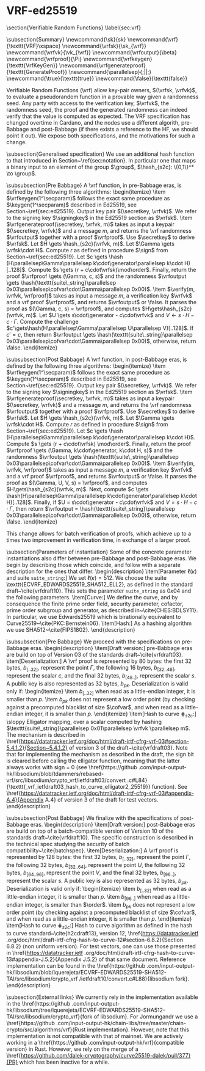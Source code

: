# VRF-ed25519

\section{Verifiable Random Functions}
\label{sec:vrf}

\subsection{Summary}
\newcommand{\sk}{sk}
\newcommand{\vrf}{\texttt{VRF}\xspace}
\newcommand{\vrfsk}{\sk_{\vrf}}
\newcommand{\vrfvk}{\vk_{\vrf}}
\newcommand{\vrfoutput}{\beta}
\newcommand{\vrfproof}{\Pi}
\newcommand{\vrfkeygen}{\texttt{VrfKeyGen}}
\newcommand{\vrfgenerateproof}{\texttt{GenerateProof}}
\newcommand{\parallelsep}{\;||\;}
\newcommand{\true}{\texttt{true}}
\newcommand{\false}{\texttt{false}}


Verifiable Random Functions (\vrf) allow key-pair owners, $(\vrfsk, \vrfvk)$,
to evaluate a pseudorandom function in a provable way given a randomness seed.
Any party with access to the verification key, $\vrfvk$, the
randomness seed, the proof and the generated randomness can indeed verify
that the value is computed as expected. The VRF specification has changed
overtime in Cardano, and the nodes use a different algorith, pre-Babbage and
post-Babbage (if there exists a reference to the HF, we should point it out).
We expose both specifications, and the motivations for such a change.

\subsection{Generalised specification}
We use an additional hash function to that introduced in Section~\ref{sec:notation}. In particular
one that maps a binary input to an element of the group $\group$, $\hash_{s2c}: \{0,1\}^* \to \group$.

\subsubsection{Pre Babbage}
A \vrf function, in pre-Babbage eras, is defined by the following three algorithms:
\begin{itemize}
\item $\vrfkeygen(1^\secparam)$ follows the exact same procedure as $\keygen(1^\secparam)$ described in Ed25519,
see Section~\ref{sec:ed25519}. Output key pair $(\secretkey, \vrfvk)$. We refer to the signing key
$\signingkey$ in the Ed25519 section as $\vrfsk$.
\item $\vrfgenerateproof(\secretkey, \vrfvk, m)$ takes as input a keypair $(\secretkey, \vrfvk)$ and a message
$m$, and returns the \vrf randomness $\vrfoutput$ together with a proof $\vrfproof$. Use $\secretkey$ to
derive $\vrfsk$. Let $H \gets \hash_{s2c}(\vrfvk, m)$. Let $\Gamma \gets \vrfsk\cdot H$. Compute $r$ as
defined in procedure $\sign$ from Section~\ref{sec:ed25519}. Let $c \gets \hash
(H\parallelsep\Gamma\parallelsep k\cdot\generator\parallelsep k\cdot H)[..128]$. Compute $s \gets (r +
c\cdot\vrfsk)\mod\order$. Finally, return the proof $\vrfproof \gets (\Gamma, c, s)$ and the randomness
$\vrfoutput \gets \hash(\texttt{suite\_string}\parallelsep 0x03\parallelsep\cofvar\cdot\Gamma\parallelsep
0x00)$.
\item $\verify(m, \vrfvk, \vrfproof)$ takes as input a message $m$, a verification key $\vrfvk$ and a vrf proof
$\vrfproof$, and returns $\vrfoutput$ or \false. It parses the proof as $(\Gamma, c, s) = \vrfproof$, and
computes $H\gets\hash_{s2c}(\vrfvk, m)$. Let $U \gets s\cdot\generator - c\cdot\vrfvk$ and $V \gets s\cdot
H - c\cdot\Gamma$. Compute the challenge $c'\gets\hash(H\parallelsep\Gamma\parallelsep U\parallelsep V)[..128]$.
If $c'=c$, then return $\vrfoutput \gets  \hash(\texttt{suite\_string}\parallelsep
0x03\parallelsep\cofvar\cdot\Gamma\parallelsep 0x00)$, otherwise, return \false.
\end{itemize}

\subsubsection{Post Babbage}
A \vrf function, in post-Babbage eras, is defined by the following three algorithms:
\begin{itemize}
\item $\vrfkeygen(1^\secparam)$ follows the exact same procedure as $\keygen(1^\secparam)$ described in Ed25519,
see Section~\ref{sec:ed25519}. Output key pair $(\secretkey, \vrfvk)$. We refer to the signing key
$\signingkey$ in the Ed25519 section as $\vrfsk$.
\item $\vrfgenerateproof(\secretkey, \vrfvk, m)$ takes as input a keypair $(\secretkey, \vrfvk)$ and a message
$m$, and returns the \vrf randomness $\vrfoutput$ together with a proof $\vrfproof$. Use $\secretkey$ to
derive $\vrfsk$. Let $H \gets \hash_{s2c}(\vrfvk, m)$. Let $\Gamma \gets \vrfsk\cdot H$. Compute $r$ as
defined in procedure $\sign$ from Section~\ref{sec:ed25519}. Let $c \gets \hash
(H\parallelsep\Gamma\parallelsep k\cdot\generator\parallelsep k\cdot H)$. Compute $s \gets (r + c\cdot\vrfsk)
\mod\order$. Finally, return the proof $\vrfproof \gets (\Gamma, k\cdot\generator, k\cdot H, s)$ and the
randomness $\vrfoutput \gets  \hash(\texttt{suite\_string}\parallelsep
0x03\parallelsep\cofvar\cdot\Gamma\parallelsep 0x00)$.
\item $\verify(m, \vrfvk, \vrfproof)$ takes as input a message $m$, a verification key $\vrfvk$ and a vrf proof
$\vrfproof$, and returns $\vrfoutput$ or \false. It parses the proof as $(\Gamma, U, V, s) = \vrfproof$,
and computes $H\gets\hash_{s2c}(\vrfvk, m)$. Next, compute $c \gets \hash(H\parallelsep\Gamma\parallelsep
k\cdot\generator\parallelsep k\cdot H)[..128]$. Finally, if $U = s\cdot\generator - c\cdot\vrfvk$ and $V = s\cdot
H - c\cdot\Gamma$, then return $\vrfoutput =  \hash(\texttt{suite\_string}\parallelsep
0x03\parallelsep\cofvar\cdot\Gamma\parallelsep 0x00)$, otherwise, return \false.
\end{itemize}

This change allows for batch verification of proofs, which achieve up to a times two improvement in verification
time, in exchange of a larger proof.

\subsection{Parameters of instantiation}
Some of the concrete parameter instantiations also differ between pre-Babbage and post-Babbage eras. We begin by
describing those which coincide, and follow with a separate description for the ones that differ.
\begin{description}
\item[Parameter $\ell(\kappa)$ and suite $\texttt{suite\_string}$:] We set $\ell(\kappa)=512$. We choose the
suite \texttt{ECVRF\_EDWARDS25519\_SHA512\_ELL2}, as defined in the standard draft~\cite{vrfdraft10}. This
sets the parameter $\texttt{suite\_string}$ as $0x04$ and the following parameters.
\item[Curve:] We define the curve, and by consequence the finite prime order field, security parameter, cofactor,
prime order subgroup and generator, as described in~\cite{CHES:BDLSY11}. In particular, we use Edwards25519
which is birationally equivalent to Curve25519~\cite{PKC:Bernstein06}.
\item[Hash:] As a hashing algorithm we use SHA512~\cite{FIPS1802}.
\end{description}

\subsubsection{Pre Babbage}
We proceed with the specifications on pre-Babbage eras.
\begin{description}
\item[Draft version:] pre-Babbage eras are build on top of Version 03 of the standards draft~\cite{vrfdraft03}.
\item[Deserialization:] A \vrf proof is represented by 80 bytes: the first 32 bytes, $b_{[..32]}$, represent the
point $\Gamma$, the following 16 bytes, $b_{[32..48]}$, represent the scalar $c$, and the final 32 bytes,
$b_{[48..]}$, represent the scalar $s$. A public key is also represented as 32 bytes, $b_{pk}$.
Deserialization is valid only if:
\begin{itemize}
\item $b_{[..32]}$ when read as a little-endian integer, it is smaller than $p$.
\item $b_{pk}$ does not represent a low order point (by checking against a precomputed blacklist of size
$\cofvar$, and when read as a little-endian integer, it is smaller than $p$.
\end{itemize}
\item[Hash to curve $\hash_{s2c}$:] \sloppy Elligator mapping, over a scalar computed by
hashing $\texttt{suite\_string}\parallelsep 0x01\parallelsep \vrfvk \parallelsep m$. The
mechanism is described in
\href{https://datatracker.ietf.org/doc/html/draft-irtf-cfrg-vrf-03#section-5.4.1.2}{Section~5.4.1.2}
of version 3 of the draft~\cite{vrfdraft03}. Note that for
implementing the mechanism as described in the draft, the sign bit is cleared before calling
the elligator function, meaning that the latter always works with sign = 0 (see \href{https://github
.com/input-output-hk/libsodium/blob/tdammers/rebased-vrf/src/libsodium/crypto_vrf/ietfdraft03/convert
.c#L84}{\texttt{\_vrf\_ietfdraft03\_hash\_to\_curve\_elligator2\_25519}}
function). See \href{https://datatracker.ietf.org/doc/html/draft-irtf-cfrg-vrf-03#appendix-A.4}{Appendix A.4} of
version 3 of the draft for test vectors.
\end{description}

\subsubsection{Post Babbage}
We finalize with the specifications of post-Babbage eras.
\begin{description}
\item[Draft version:] post-Babbage eras are build on top of a batch-compatible version of Version 10 of the
standards draft~\cite{vrfdraft10}. The specific construction is described in
the technical spec studying the security of batch compatibility~\cite{batchspec}.
\item[Deserialization:] A \vrf proof is represented by 128 bytes: the first 32 bytes, $b_{[..32]}$, represent the
point $\Gamma$, the following 32 bytes, $b_{[32..64]}$, represent the point $U$, the following 32 bytes,
$b_{[64..96]}$, represent the point $V$, and the final 32 bytes, $b_{[96..]}$, represent the scalar $s$. A
public key is also represented as 32 bytes, $b_{pk}$. Deserialization is valid only if:
\begin{itemize}
\item $b_{[..32]}$ when read as a little-endian integer, it is smaller than $p$.
\item $b_{[96..]}$ when read as a little-endian integer, is smaller than $\order$.
\item $b_{pk}$ does not represent a low order point (by checking against a precomputed blacklist of size
$\cofvar$, and when read as a little-endian integer, it is smaller than $p$.
\end{itemize}
\item[Hash to curve $\hash_{s2c}$:] Hash to curve algorithm
as defined in the hash to curve standard~\cite{h2cdraft13}, version 12, \href{https://datatracker.ietf
.org/doc/html/draft-irtf-cfrg-hash-to-curve-12#section-6.8.2}{Section 6.8.2} (non uniform version). For test
vectors, one can use those presented in \href{https://datatracker.ietf
.org/doc/html/draft-irtf-cfrg-hash-to-curve-13#appendix-J.5.2}{Appendix J.5.2} of that same document. Reference
implementation can be found in the \href{https://github
.com/input-output-hk/libsodium/blob/iquerejeta/ECVRF-EDWARDS25519-SHA512-TAI/src/libsodium/crypto_vrf
/ietfdraft10/convert.c#L88}{libsodium fork}.
\end{description}

\subsection{External links}
We currently rely in the implementation available in the \href{https://github
.com/input-output-hk/libsodium/tree/iquerejeta/ECVRF-EDWARDS25519-SHA512-TAI/src/libsodium/crypto_vrf}{fork of
libsodium}. For Jormungandr we use a \href{https://github
.com/input-output-hk/chain-libs/tree/master/chain-crypto/src/algorithms/vrf}{Rust implementation}. However, note that
this implementation is not compatible with that of mainnet. We are actively working in a \href{https://github
.com/input-output-hk/vrf}{compatible version} in Rust. However, we rely on the merge of a \href{https://github.com/dalek-cryptography/curve25519-dalek/pull/377}{PR} which has been inactive for a while.

